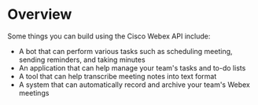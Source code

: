 # Overview

Some things you can build using the Cisco Webex API include:

- A bot that can perform various tasks such as scheduling meeting, sending
  reminders, and taking minutes
- An application that can help manage your team's tasks and to-do lists
- A tool that can help transcribe meeting notes into text format
- A system that can automatically record and archive your team's Webex meetings
